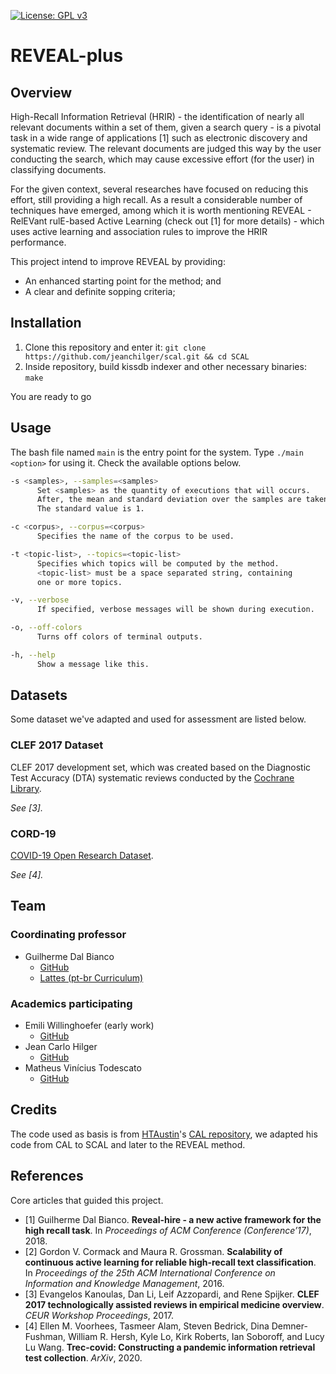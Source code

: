 [![License: GPL v3](https://img.shields.io/badge/license-GPLv3-red.svg)](https://www.gnu.org/licenses/gpl-3.0)

# REVEAL-plus

## Overview
High-Recall Information Retrieval (HRIR) - the identification of nearly all relevant documents within a set of them, given a search query - is a pivotal task in a wide range of applications [1] such as electronic discovery and systematic review. The relevant documents are judged this way by the user conducting the search, which may cause excessive effort (for the user) in classifying documents.

For the given context, several researches have focused on reducing this effort, still providing a high recall. As a result a considerable number of techniques have emerged, among which it is worth mentioning REVEAL - RelEVant rulE-based Active Learning (check out [1] for more details) - which uses active learning and association rules to improve the HRIR performance.

This project intend to improve REVEAL by providing:
- An enhanced starting point for the method; and
- A clear and definite sopping criteria;

## Installation
1. Clone this repository and enter it:
`git clone https://github.com/jeanchilger/scal.git && cd SCAL`
1. Inside repository, build kissdb indexer and other necessary binaries:
`make`

You are ready to go

## Usage
The bash file named `main` is the entry point for the system. Type `./main <option>` for using it. Check the available options below.

```bash
-s <samples>, --samples=<samples>
      Set <samples> as the quantity of executions that will occurs.
      After, the mean and standard deviation over the samples are taken.
      The standard value is 1.

-c <corpus>, --corpus=<corpus>
      Specifies the name of the corpus to be used.

-t <topic-list>, --topics=<topic-list>
      Specifies which topics will be computed by the method.
      <topic-list> must be a space separated string, containing
      one or more topics.

-v, --verbose
      If specified, verbose messages will be shown during execution.

-o, --off-colors
      Turns off colors of terminal outputs.

-h, --help
      Show a message like this.
```

## Datasets
Some dataset we've adapted and used for assessment are listed below.

### CLEF 2017 Dataset
CLEF 2017 development set, which was created based on the Diagnostic Test Accuracy (DTA) systematic reviews conducted by the [Cochrane Library](https://www.cochranelibrary.com/).

*See [3].*

### CORD-19
[COVID-19 Open Research Dataset](https://www.semanticscholar.org/cord19).

*See [4].*

## Team
### Coordinating professor
- Guilherme Dal Bianco
  - [GitHub](https://github.com/dbguilherme)
  - [Lattes (pt-br Curriculum)](http://lattes.cnpq.br/5152594034228273)

### Academics participating
- Emili Willinghoefer (early work)
  - [GitHub](https://github.com/Emiliwillinghoefer)
- Jean Carlo Hilger
  - [GitHub](https://github.com/jeanchilger)
- Matheus Vinícius Todescato
  - [GitHub](https://github.com/mvtodescato)

## Credits
The code used as basis is from [HTAustin](https://github.com/HTAustin)'s [CAL repository](https://github.com/HTAustin/CAL), we adapted his code from CAL to SCAL and later to the REVEAL method.

## References
Core articles that guided this project.
- [1] Guilherme Dal Bianco. **Reveal-hire - a new active framework for the high recall task**. In *Proceedings of ACM Conference (Conference’17)*, 2018.
- [2] Gordon  V.  Cormack  and  Maura  R.  Grossman. **Scalability  of  continuous active learning for reliable high-recall text classification**. In *Proceedings of the 25th ACM International Conference on Information and Knowledge Management*, 2016.
- [3] Evangelos Kanoulas, Dan Li, Leif Azzopardi, and Rene Spijker. **CLEF 2017 technologically assisted reviews in empirical medicine overview**. *CEUR Workshop Proceedings*, 2017.
- [4] Ellen M. Voorhees, Tasmeer Alam, Steven Bedrick, Dina Demner-Fushman, William R. Hersh, Kyle Lo, Kirk Roberts, Ian Soboroff, and Lucy Lu Wang. **Trec-covid: Constructing a pandemic information retrieval test collection**. *ArXiv*, 2020.
